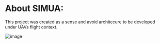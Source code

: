 # About SIMUA:
This project was created as a sense and avoid architecure to be developed under UAVs flight context. 

![image](https://user-images.githubusercontent.com/60454486/223483180-92dc7be0-46d8-46c8-929f-73642cb05670.png)
